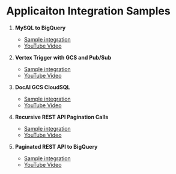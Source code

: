 # Applicaiton Integration Samples

1. **MySQL to BigQuery** 
    - [Sample integration](mysql-to-bigquery/mysql-datadump-demo-v8.json)
    - [YouTube Video](https://youtu.be/nn7Imf36WPw)

2. **Vertex Trigger with GCS and Pub/Sub** 
    - [Sample integration](vertex-prompt-gcs-pubsub/pos-prompt-sample-v12.json)
    - [YouTube Video](https://youtu.be/pGKSSX7odr0)

3. **DocAI GCS CloudSQL** 
    - [Sample integration](docai-gcs-cloudsql-gemini-prompt/pos-prompt-sample-v46.json)
    - [YouTube Video](https://youtu.be/fA_HI11H_Pk)

4. **Recursive REST API Pagination Calls** 
    - [Sample integration](recursive-rest-api-pagination/recursive-restapi-page-limit-demo-v4.json)
    - [YouTube Video](https://youtu.be/SEpcgxCqWQI)

5. **Paginated REST API to BigQuery**
    - [Sample integration](paginated-rest-api-write-to-bigquery/paginated-rest-api-write-to-bigquery-v5.json)
    - [YouTube Video](https://youtu.be/XF6lDOYvP9E)